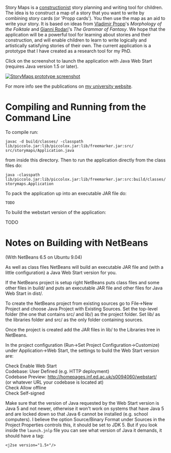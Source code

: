 Story Maps is a [constructionist][] story planning and writing tool for children. The idea is to construct a map of a story that you want to write by combining story cards (or 'Propp cards'). You then use the map as an aid to write your story. It is based on ideas from [Vladimir Propp][]'s _Morphology of the Folktale_ and [Gianni Rodari][]'s _The Grammar of Fantasy_. We hope that the application will be a powerful tool for learning about stories and their construction, and will enable children to learn to write logically and artistically satisfying stories of their own. The current application is a prototype that I have created as a research tool for my PhD.

[constructionist]: http://en.wikipedia.org/wiki/Constructionist_learning
[Vladimir Propp]: http://en.wikipedia.org/wiki/Vladimir_Propp
[Gianni Rodari]: http://en.wikipedia.org/wiki/Gianni_Rodari

Click on the screenshot to launch the application with Java Web Start (requires Java version 1.5 or later).

<a href="http://homepages.inf.ed.ac.uk/s0094060/webstart/launch.jnlp"><img src="http://homepages.inf.ed.ac.uk/s0094060/webstart/screenshot.png"  alt="StoryMaps prototype screenshot" title="Go on, click!" style="border:None;" /></a>

For more info see the publications on [my university website](http://homepages.inf.ed.ac.uk/s0094060).

Compiling and Running from the Command Line
===========================================

To compile run:

    javac -d build/classes/ -classpath lib/piccolo.jar:lib/piccolox.jar:lib/freemarker.jar:src/ src/storymaps/Application.java

from inside this directory. Then to run the application directly from the class files do:

    java -classpath lib/piccolo.jar:lib/piccolox.jar:lib/freemarker.jar:src:build/classes/ storymaps.Application

To pack the application up into an executable JAR file do:

    TODO

To build the webstart version of the application:

TODO

Notes on Building with NetBeans
===============================

(With NetBeans 6.5 on Ubuntu 9.04)

As well as class files NetBeans will build an executable JAR file and (with a little configuration) a Java Web Start version for you.

If the NetBeans project is setup right NetBeans puts class files and some other files in build/ and puts an executable JAR file and other files for Java Web Start in dist/.

To create the NetBeans project from existing sources go to File->New Project and choose Java Project with Existing Sources. Set the top-level folder (the one that contains src/ and lib/) as the project folder. Set lib/ as the libraries folder and src/ as the only folder containing sources.

Once the project is created add the JAR files in lib/ to the Libraries tree in NetBeans.

In the project configuration (Run->Set Project Configuration->Customize) under Application->Web Start, the settings to build the Web Start version are:

Check Enable Web Start  
Codebase: User Defined (e.g. HTTP deployment)  
Codebase Preview: http://homepages.inf.ed.ac.uk/s0094060/webstart/  
(or whatever URL your codebase is located at)  
Check Allow offline  
Check Self-signed  

Make sure that the version of Java requested by the Web Start version is Java 5 and not newer, otherwise it won't work on systems that have Java 5 and are locked down so that Java 6 cannot be installed (e.g. school computers). I believe the option Source/Binary Format under Sources in the Project Properties controls this, it should be set to JDK 5. But if you look inside the `launch.jnlp` file you can see what version of Java it demands, it should have a tag:

    <j2se version="1.5+"/>